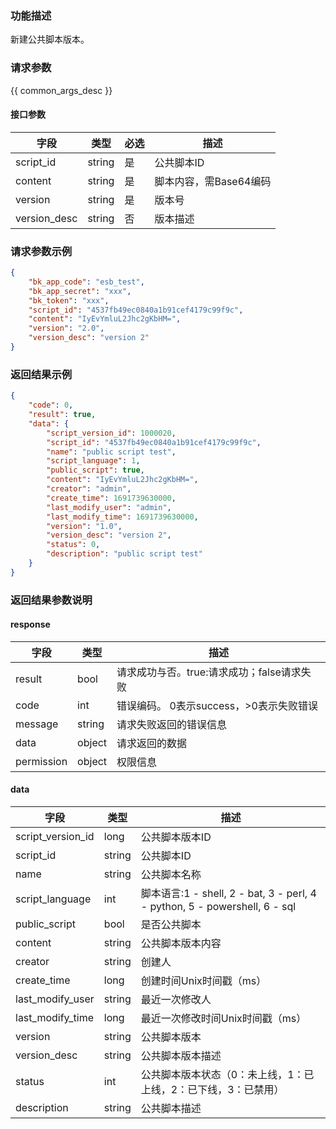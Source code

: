 ### 功能描述

新建公共脚本版本。

### 请求参数

{{ common_args_desc }}

#### 接口参数

| 字段         | 类型   | 必选 | 描述                   |
| ------------ | ------ | ---- | ---------------------- |
| script_id    | string | 是   | 公共脚本ID             |
| content      | string | 是   | 脚本内容，需Base64编码 |
| version      | string | 是   | 版本号                 |
| version_desc | string | 否   | 版本描述               |


### 请求参数示例

```json
{
    "bk_app_code": "esb_test",
    "bk_app_secret": "xxx",
    "bk_token": "xxx",
    "script_id": "4537fb49ec0840a1b91cef4179c99f9c",
    "content": "IyEvYmluL2Jhc2gKbHM=",
    "version": "2.0",
    "version_desc": "version 2"
}
```

### 返回结果示例

```json
{
    "code": 0,
    "result": true,
    "data": {
        "script_version_id": 1000020,
        "script_id": "4537fb49ec0840a1b91cef4179c99f9c",
        "name": "public script test",
        "script_language": 1,
        "public_script": true,
        "content": "IyEvYmluL2Jhc2gKbHM=",
        "creator": "admin",
        "create_time": 1691739630000,
        "last_modify_user": "admin",
        "last_modify_time": 1691739630000,
        "version": "1.0",
        "version_desc": "version 2",
        "status": 0,
        "description": "public script test"
	}
}
```

### 返回结果参数说明

#### response

| 字段       | 类型   | 描述                                       |
| ---------- | ------ | ------------------------------------------ |
| result     | bool   | 请求成功与否。true:请求成功；false请求失败 |
| code       | int    | 错误编码。 0表示success，>0表示失败错误    |
| message    | string | 请求失败返回的错误信息                     |
| data       | object | 请求返回的数据                             |
| permission | object | 权限信息                                   |

#### data

| 字段              | 类型   | 描述                                                         |
| ----------------- | ------ | ------------------------------------------------------------ |
| script_version_id | long   | 公共脚本版本ID                                               |
| script_id         | string | 公共脚本ID                                                   |
| name              | string | 公共脚本名称                                                 |
| script_language   | int    | 脚本语言:1 - shell, 2 - bat, 3 - perl, 4 - python, 5 - powershell, 6 - sql |
| public_script     | bool   | 是否公共脚本                                                 |
| content           | string | 公共脚本版本内容                                             |
| creator           | string | 创建人                                                       |
| create_time       | long   | 创建时间Unix时间戳（ms）                                     |
| last_modify_user  | string | 最近一次修改人                                               |
| last_modify_time  | long   | 最近一次修改时间Unix时间戳（ms）                             |
| version           | string | 公共脚本版本                                                 |
| version_desc      | string | 公共脚本版本描述                                             |
| status            | int    | 公共脚本版本状态（0：未上线，1：已上线，2：已下线，3：已禁用） |
| description       | string | 公共脚本描述                                                 |
